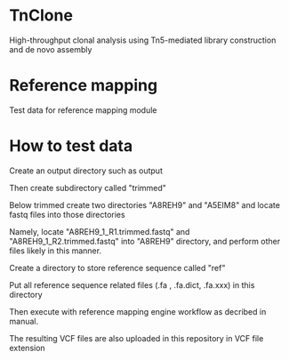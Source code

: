 # TnClone
High-throughput clonal analysis using Tn5-mediated library construction and de novo assembly

# Reference mapping
Test data for reference mapping module

# How to test data

Create an output directory such as output

Then create subdirectory called "trimmed"

Below trimmed create two directories "A8REH9" and "A5EIM8" and locate fastq files into those directories

Namely, locate "A8REH9_1_R1.trimmed.fastq" and "A8REH9_1_R2.trimmed.fastq" into "A8REH9" directory, and perform other files likely in this manner.

Create a directory to store reference sequence called "ref"

Put all reference sequence related files (.fa , .fa.dict, .fa.xxx) in this directory

Then execute with reference mapping engine workflow as decribed in manual.

The resulting VCF files are also uploaded in this repository in VCF file extension
